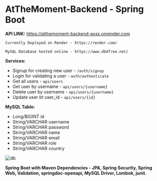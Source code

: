 # AtTheMoment-Backend - Spring Boot
**API LINK:** https://atthemoment-backend-axsx.onrender.com

`Currently Deployed on Render - https://render.com/`

`MySQL Database hosted online - https://www.db4free.net/`

**Services:**
- Signup for creating new user - `/auth/signup`
- Login for validating a user - `auth/authenticate`
- Get all users - `api/users`
- Get user by username - `api/users/{username}`
- Delete user by username - `api/users/{username}`
- Update user bt user_id - `api/users/{id}`

**MySQL Table:**
- Long/BIGINT id
- String/VARCHAR username
- String/VARCHAR password
- String/VARCHAR name
- String/VARCHAR email
- String/VARCHAR role
- String/VARCHAR country

![db](https://github.com/AbhiCodes737/AtTheMoment-Backend/assets/102849716/4c1946b0-c107-4125-b824-f1f22562b894)


**Spring Boot with Maven Dependencies - JPA, Spring Security, Spring Web, Validation, springdoc-openapi, MySQL Driver, Lombok, junit.**
